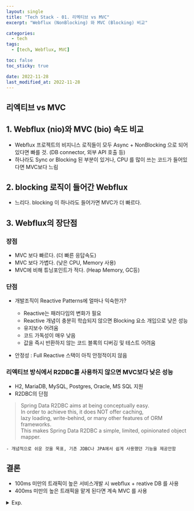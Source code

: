 ```yaml
---
layout: single
title: "Tech Stack - 01. 리엑티브 vs MVC"
excerpt: "Webflux (NonBlocking) 와 MVC (Blocking) 비교"

categories:
  - tech
tags:
  - [tech, Webflux, MVC]

toc: false
toc_sticky: true

date: 2022-11-28
last_modified_at: 2022-11-28
---
```


## 리엑티브 vs MVC
## 1. Webflux (nio)와 MVC (bio) 속도 비교
- Webflux 프로젝트의 비지니스 로직들이 모두 Async + NonBlocking 으로 되어있다면 빠를 것. 
  (DB connector, 외부 API 호출 등)
- 하나라도 Sync or Blocking 된 부분이 있거나, CPU 를 많이 쓰는 코드가 들어있다면 MVC보다 느림

## 2. blocking 로직이 들어간 Webflux
- 느리다. blocking 이 하나라도 들어가면 MVC가 더 빠르다.

## 3. Webflux의 장단점
### 장점
- MVC 보다 빠르다. (더 빠른 응답속도)
- MVC 보다 가볍다. (낮은 CPU, Memory 사용)
- MVC에 비해 튜닝포인트가 적다. (Heap Memory, GC등)

### 단점
- 개발조직이 Reactive Patterns에 얼마나 익숙한가? 
  - Reactive는 패러다임의 변화가 필요
  - Reactive 개념이 충분히 학습되지 않으면 Blocking 요소 개입으로 낮은 성능
  - 유지보수 어려움
  - 코드 가독성이 매우 낮음
  - 값을 즉시 반환하지 않는 코드 블록의 디버깅 및 테스트 어려움

- 안정성 : Full Reactive 스택이 아직 안정적이지 않음

### **리엑티브 방식에서 R2DBC를 사용하지 않으면 MVC보다 낮은 성능**

  - H2, MariaDB, MySQL, Postgres, Oracle, MS SQL 지원
  - R2DBC의 단점

  >  
  > Spring Data R2DBC aims at being conceptually easy.  
  > In order to achieve this, it does NOT offer caching,   
  > lazy loading, write-behind, or many other features of ORM frameworks.  
  > This makes Spring Data R2DBC a simple, limited, opinionated object mapper.  
  >

    - 개념적으로 쉬운 것을 목표, 기존 JDBC나 JPA에서 쉽게 사용했던 기능을 제공안함

## 결론
- 100ms 미만의 트래픽이 높은 서비스개발 시 webflux + reative DB 를 사용
- 400ms 미만의 높은 트래픽을 맡게 된다면 계속 MVC 를 사용


<details>
  <summary>Exp.</summary>  
  <pre>

### 실무

- END
  </pre>
</details>